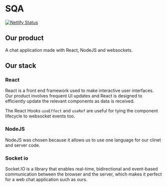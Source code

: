 # SQA

[![Netlify Status](https://api.netlify.com/api/v1/badges/6c7b185d-2c7d-4c6c-8ad9-fa2bc96e74b4/deploy-status)](https://app.netlify.com/sites/sad-agnesi-9a17ea/deploys)

## Our product

A chat application made with React, NodeJS and websockets.

## Our stack

### React

React is a front end framework used to make interactive user interfaces. Our product involves frequent UI updates and React is designed to efficiently update the relevant components as data is received.

The React Hooks `useEffect` and `useRef` are useful for tying the component lifecycle to websocket events too.

### NodeJS

NodeJS was chosen because it allows us to use one language for our clinet and server code.

### Socket io

Socket.IO is a library that enables real-time, bidirectional and event-based communication between the browser and the server, which makes it perfect for a web chat application such as ours.

